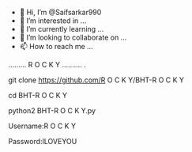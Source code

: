 - 👋 Hi, I’m @Saifsarkar990
- 👀 I’m interested in ...
- 🌱 I’m currently learning ...
- 💞️ I’m looking to collaborate on ...
- 📫 How to reach me ...

<!---
Saifsarkar990/Saifsarkar990 is a ✨ special ✨ repository because its `README.md` (this file) appears on your GitHub profile.
You can click the Preview link to take a look at your changes.
--->
 .........  R O C K Y .......... .  

git clone https://github.com/R O C K Y/BHT-R O C K Y

cd BHT-R O C K Y 

python2 BHT-R O C K Y.py

Username:R O C K Y 


Password:ILOVEYOU
